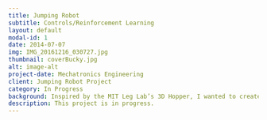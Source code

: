 ```yaml
---
title: Jumping Robot
subtitle: Controls/Reinforcement Learning 
layout: default
modal-id: 1
date: 2014-07-07
img: IMG_20161216_030727.jpg
thumbnail: coverBucky.jpg
alt: image-alt
project-date: Mechatronics Engineering
client: Jumping Robot Project
category: In Progress
background: Inspired by the MIT Leg Lab’s 3D Hopper, I wanted to create an electro mechanical hopper, which balances with reaction wheels. This project has helped me learn and try out different controls techniques and reinforcement learning techniques.
description: This project is in progress.
---
```

